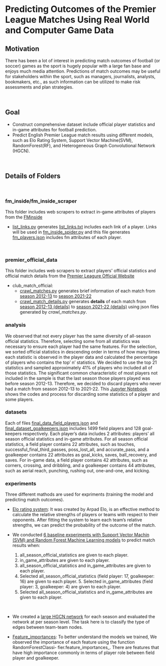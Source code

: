 # Predicting Outcomes of the Premier League Matches Using Real World and Computer Game Data 


## Motivation
There has been a lot of interest in predicting match outcomes of football (or soccer) games as the sport is hugely popular with a large fan base and enjoys much media attention. Predictions of match outcomes may be useful for stakeholders within the sport, such as managers, journalists, analysts, bookmakers, etc., as such information can be utilized to make risk assessments and plan strategies.

<br/>

## Goal
- Construct comprehensive dataset include official player statistics and in-game attributes for football prediction.
- Predict English Premier League match results using different models, such as Elo Rating System, Support Vector Machine(SVM), RandomForest(RF), and Heterogeneous Graph Convolutional Network (HGCN).

<br/>

## Details of Folders

<br/>

### fm_inside/fm_inside_scraper
This folder includes web scrapers to extract in-game attributes of players from the [FMinside](https://fminside.net/players)
- [list_links.py](./fm_inside/fm_inside_scraper/list_links.py) generates [list_links.txt](./fm_inside/fm_inside_scraper/list_links.txt) includes each link of a player. Links will be used in [fm_inside_spider.py](./fm_inside/fm_inside_scraper/fm_inside_scraper/spiders/fm_inside_spider.py) and this file generates [fm_players.json](./fm_inside/fm_inside_scraper/fm_inside_scraper/spiders/fm_players.json) includes fm attributes of each player.

<br/>

### premier_official_data
This folder includes web scrapers to extract players' official statistics and official match details from the [Premier Leagure Official Website](https://www.premierleague.com/matchweek/7847/blog)
- club_match_official:
    - [crawl_matches.py](./premier_official_data/club_match_official/crawl_matches.py) generates brief information of each match from [season 2012-13](./premier_official_data/club_match_official/matches/season_2012-13.json) to [season 2021-22](./premier_official_data/club_match_official/matches/season_2021-22.json)
    - [crawl_match_details.py](./premier_official_data/club_match_official/crawl_match_details.py) generates **details** of each match from [season 2012-13 (details)](./premier_official_data/club_match_official/matches/season_2012-13.details.json) to [season 2021-22 (details)](./premier_official_data/club_match_official/matches/season_2021-22.details.json) using json files generated by *crawl_matches.py*.
    
### analysis
We observed that not every player has the same diversity of all-season official statistics. Therefore, selecting some from all statistics was necessary to ensure each player had the same features. For the selection, we sorted official statistics in descending order in terms of how many times each statistic is observed in the player data and calculated the percentage of players who contains the top’ n’ statistics. We decided to use the top 21 statistics and sampled approximately 41% of players who included all of those statistics. The significant common characteristic of most players not included in the sample is that the last season those players played was before season 2012-13. Therefore, we decided to discard players who never had a match from season 2012-13 to 2021-22. This [Jupyter Notebook](./Analysis/Selecting_official_attributes.ipynb) shows the codes and process for discarding some statistics of a player and some players.


### datasets
Each of files [final_data_field_players.json](datasets/final_dataset_field_players.json) and [final_dataset_goalkeepers.json](datasets/final_dataset_goalkeepers.json) includes 1499 field players and 128 goal-keepers respectively. Each player’s data includes 2 attributes: players’ all season official statistics and in-game attributes. For all season official statistics, a field player contains 22 attributes, such as touches, successful_final_third_passes, poss_lost_all, and accurate_pass, and a goalkeeper contains 22 attributes as goal_kicks, saves, ball_recovery, and saves. For in-game data, a field player contains 42 attributes, such as corners, crossing, and dribbling, and a goalkeeper contains 44 attributes, such as aerial reach, punching, rushing out, one-and-one, and kicking.


### experiments
Three different mathods are used for expriments (training the model and predicting match outcomes). 

- [Elo rating system](Egxperiments/EloUpdated.ipynb): It was created by Arpad Elo, is an effective method to calculate the relative strengths of players or teams with respect to their opponents. After fitting the system to learn each team’s relative strengths, we can predict the probability of the outcome of the match.

- We conducted [6 baseline experiments with Support Vector Machin (SVM) and Random Forest Machine Learning models](Experiments/SVM_RandomForest.py) to predict match results when:
    1. all_season_official_statistics are given to each player.
    2. in_game_attributes are given to each player.
    3. all_season_official_statistics and in_game_attributes are given to each player.
    4. Selected all_season_official_statistics (field player: 17, goalkeeper: 16) are given to each player. 5. Selected in_game_attributes (field player: 3, goalkeeper: 4) are given to each player.
    6. Selected all_season_official_statistics and in_game_attributes are given to each player.

<br/>

- We created a [large HGCN network](Experiments/graph) for each season and evaluated the network at per season level. The task here is to classify the type of edges between team-team nodes.

- [Feature_importances](Experiments/Feature_importance.ipynb): To better understand the models we trained, We observed the importance of each feature using the function RandomForestClassi- fier.feature_importances_. There are features that have high importance commonly in terms of player role between field player and goalkeeper.


